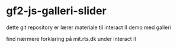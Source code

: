 # gf2-js-galleri-slider

dette git repository er lærer materiale til interact II demo med galleri


find nærmere forklaring på mit.rts.dk under interact II
